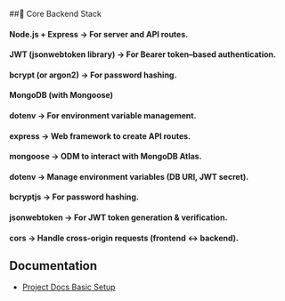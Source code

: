 ##🔹 Core Backend Stack

#### Node.js + Express → For server and API routes.

#### JWT (jsonwebtoken library) → For Bearer token–based authentication.

#### bcrypt (or argon2) → For password hashing.

#### MongoDB (with Mongoose)

#### dotenv → For environment variable management.

#### express → Web framework to create API routes.

#### mongoose → ODM to interact with MongoDB Atlas.

#### dotenv → Manage environment variables (DB URI, JWT secret).

#### bcryptjs → For password hashing.

#### jsonwebtoken → For JWT token generation & verification.

#### cors → Handle cross-origin requests (frontend ↔ backend).


## Documentation 
- [Project Docs Basic Setup](./docs/structure.md)